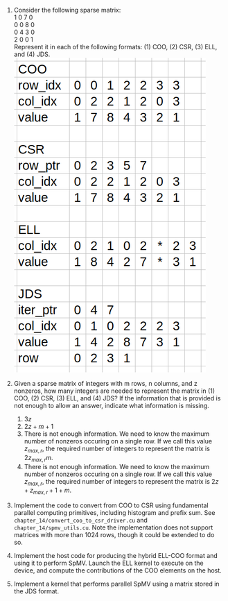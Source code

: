 1) Consider the following sparse matrix:  
1 0 7 0  
0 0 8 0  
0 4 3 0  
2 0 0 1  
Represent it in each of the following formats: (1) COO, (2) CSR, (3) ELL, and (4) JDS.  
![alt text](image.png)
2) Given a sparse matrix of integers with m rows, n columns, and z nonzeros, how many integers are needed to represent the matrix in (1) COO, (2) CSR, (3) ELL, and (4) JDS? If the information that is provided is not enough to allow an answer, indicate what information is missing.  
    1) $3z$  
    2) $2z + m + 1$  
    3) There is not enough information. We need to know the maximum number of nonzeros occuring on a single row. If we call this value $z_{max,r}$, the required number of integers to represent the matrix is $2z_{max,r}m$.  
    4) There is not enough information. We need to know the maximum number of nonzeros occuring on a single row. If we call this value $z_{max,r}$, the required number of integers to represent the matrix is $2z + z_{max,r} + 1 + m$.  
3) Implement the code to convert from COO to CSR using fundamental parallel computing primitives, including histogram and prefix sum.
See `chapter_14/convert_coo_to_csr_driver.cu` and `chapter_14/spmv_utils.cu`. Note the implementation does not support matrices with more than 1024 rows, though it could be extended to do so.  
4) Implement the host code for producing the hybrid ELL-COO format and using it to perform SpMV. Launch the ELL kernel to execute on the device, and compute the contributions of the COO elements on the host.  

5) Implement a kernel that performs parallel SpMV using a matrix stored in the JDS format.